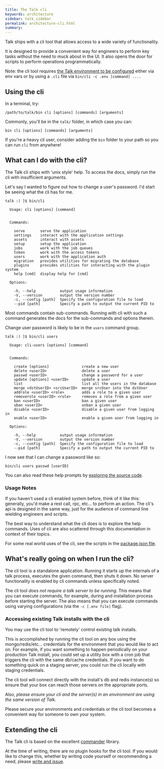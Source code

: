 ```yaml
---
title: The Talk cli
keywords: architecture
sidebar: talk_sidebar
permalink: architecture-cli.html
summary:
---
```


Talk ships with a cli tool that allows access to a wide variety of functionality.

It is designed to provide a convenient way for engineers to perform key tasks without the need to muck about in the UI. It also opens the door for scripts to perform operations programmatically.

Note: the cli tool requires [the Talk environment to be configured](configuration.html) either via env vars or by using a `.cli` file via `bin/cli -c .env [command] ....`

## Using the cli

In a terminal, try:

```
/path/to/talk/bin cli [options] [commands] [arguments]
```

Commonly, you'll be in the `talk/` folder, in which case you can:

```
bin cli [options] [commands] [arguments]
```

If you're a heavy cli user, consider adding the `bin` folder to your path so you can run `cli` from anywhere!

## What can I do with the cli?

The Talk cli ships with 'unix style' help. To access the docs, simply run the cli with insufficient arguments.

Let's say I wanted to figure out how to change a user's password. I'd start be seeing what the cli has for me.

```
talk :) ]$ bin/cli

  Usage: cli [options] [command]


  Commands:

    serve       serve the application
    settings    interact with the application settings
    assets      interact with assets
    setup       setup the application
    jobs        work with the job queues
    token       work with the access tokens
    users       work with the application auth
    migration   provides utilities for migrating the database
    plugins     provides utilities for interacting with the plugin system
    help [cmd]  display help for [cmd]

  Options:

    -h, --help           output usage information
    -V, --version        output the version number
    -c, --config [path]  Specify the configuration file to load
    --pid [path]         Specify a path to output the current PID to
```

Most commands contain sub-commands. Running with cli with such a command generates the docs for the sub-commands and options therein.

Change user password is likely to be in the `users` command group.

```
talk :) ]$ bin/cli users

  Usage: cli-users [options] [command]


  Commands:

    create [options]               create a new user
    delete <userID>                delete a user
    passwd <userID>                change a password for a user
    update [options] <userID>      update a user
    list                           list all the users in the database
    merge <dstUserID> <srcUserID>  merge srcUser into the dstUser
    addrole <userID> <role>        adds a role to a given user
    removerole <userID> <role>     removes a role from a given user
    ban <userID>                   ban a given user
    uban <userID>                  unban a given user
    disable <userID>               disable a given user from logging in
    enable <userID>                enable a given user from logging in

  Options:

    -h, --help           output usage information
    -V, --version        output the version number
    -c, --config [path]  Specify the configuration file to load
    --pid [path]         Specify a path to output the current PID to
```

I now see that I can change a password like so:

```
bin/cli users passwd [userID]
```

You can also read these help prompts by [exploring the source code](https://github.com/coralproject/talk/blob/master/bin/cli).

### Usage Notes

If you haven't used a cli enabled system before, think of it like this: generally, you'd make a rest call, rpc, etc... to perform an action. The cli's api is designed in the same way, just for the audience of command line wielding engineers and scripts.

The best way to understand what the cli does is to explore the help commands. Uses of cli are also scattered through this documentation in context of their topics.

For some real world uses of the cli, see the scripts in the  [package.json file](https://github.com/coralproject/talk/blob/d688f70c19d8dee48371784009fd07322dae4eb5/package.json#L8).

## What's really going on when I run the cli?

The cli tool is a standalone application. Running it starts up the internals of a talk process, executes the given command, then shuts it down. No server functionality is enabled by cli commands unless specifically noted.

The cli tool _does not require a talk server to be running._ This means that you can execute commands, for example, during and installation process before starting the server. The also means that you can execute commands using varying configurations (via the `-c [.env file]` flag).

### Accessing existing Talk installs with the cli

You may use the cli tool to 'remotely' control existing talk installs.

This is accomplished by running the cli tool on any box using the mongo/redis/etc... credentials for the environment that you would like to act on. For example, if you want something to happen periodically on your production Talk install, you could set up a utility box with a cron job that triggers the cli with the same db/cache credentials. If you want to do something quick on a staging server, you could run the cli locally with staging credentials.

The cli tool will connect directly with the install's db and redis instance(s) so ensure that your box can reach those servers on the appropriate ports.

Also, _please ensure your cli and the server(s) in an environment are using the same version of Talk._ 

Please secure your environments and credentials or the cli tool becomes a convenient way for someone to own your system.

## Extending the cli

The Talk cli is based on the excellent [commander](https://github.com/tj/commander.js/) library.

At the time of writing, there are no plugin hooks for the cli tool. If you would like to change this, whether by writing code yourself or recommending a need, please [write and issue](https://github.com/coralproject/talk/blob/053b687959d45bcd682a1a2a4b604ebfab7441bb/CONTRIBUTING.md#writing-code).
